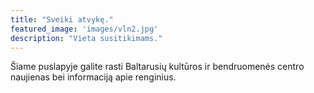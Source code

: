 ```yaml
---
title: "Sveiki atvykę."
featured_image: 'images/vln2.jpg'
description: "Vieta susitikimams."
---
```

Šiame puslapyje galite rasti Baltarusių kultūros ir bendruomenės centro naujienas bei informaciją apie renginius. 